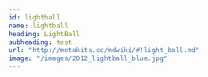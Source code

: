 ```yaml
---
id: lightball
name: lightball
heading: LightBall
subheading: test
url: "http://metakits.cc/mdwiki/#!light_ball.md"
image: "/images/2012_lightball_blue.jpg"
---
```

